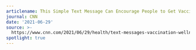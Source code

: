 ```yaml
---
articlename: This Simple Text Message Can Encourage People to Get Vaccinated
journal: CNN
date: '2021-06-29'
source: >-
  https://www.cnn.com/2021/06/29/health/text-messages-vaccination-wellness/index.html
spotlight: true
---
```


